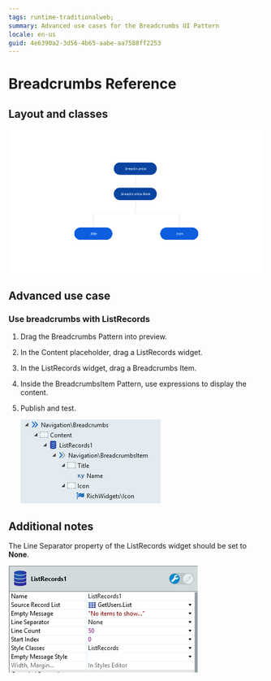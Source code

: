 ```yaml
---
tags: runtime-traditionalweb; 
summary: Advanced use cases for the Breadcrumbs UI Pattern
locale: en-us
guid: 4e6390a2-3d56-4b65-aabe-aa7588ff2253
---
```


# Breadcrumbs Reference


## Layout and classes

![](<images/breadcrumbs-3-diag.png>)

## Advanced use case

### Use breadcrumbs with ListRecords

1. Drag the Breadcrumbs Pattern into preview.

1. In the Content placeholder, drag a ListRecords widget.

1. In the ListRecords widget, drag a Breadcrumbs Item.

1. Inside the BreadcrumbsItem Pattern, use expressions to display the content.

1. Publish and test.

    ![](<images/breadcrumbs-4-ss.png>)

## Additional notes

The Line Separator property of the ListRecords widget should be set to **None**.

![](<images/breadcrumbs-5-ss.png>)